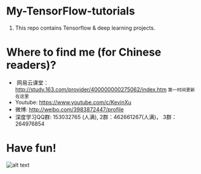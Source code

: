 # My-TensorFlow-tutorials
1. This repo contains Tensorflow & deep learning projects.
  
# Where to find me (for Chinese readers)?
*  网易云课堂：http://study.163.com/provider/400000000275062/index.htm `第一时间更新在这里`
*  Youtube: https://www.youtube.com/c/KevinXu 
*  微博: http://weibo.com/3983872447/profile
*  深度学习QQ群: 153032765 (人满),  2群：462661267(人满)， 3群：264976854



# Have fun!
![alt text](https://github.com/kevin28520/My-TensorFlow-tutorials/blob/master/01%20cats%20vs%20dogs/images/starry%20night%20dd3.jpg)

